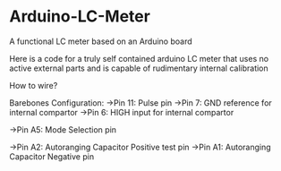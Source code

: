 # Arduino-LC-Meter
A functional LC meter based on an Arduino board

Here is a code for a truly self contained arduino LC meter that uses no active external parts and is capable of rudimentary internal calibration

How to wire? 

  Barebones Configuration: 
  ->Pin 11: Pulse pin
  ->Pin 7: GND reference for internal compartor
  ->Pin 6: HIGH input for internal compartor
  
  ->Pin A5: Mode Selection pin
  
  ->Pin A2: Autoranging Capacitor Positive test pin
  ->Pin A1: Autoranging Capacitor Negative pin
